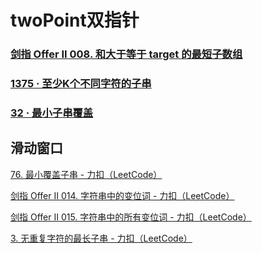 # twoPoint双指针

### [剑指 Offer II 008. 和大于等于 target 的最短子数组 ](https://leetcode.cn/problems/2VG8Kg/)

### [1375 · 至少K个不同字符的子串 ](https://www.lintcode.com/problem/1375/description)

### [32 · 最小子串覆盖 ](https://www.lintcode.com/problem/32/description)

## 滑动窗口

[76. 最小覆盖子串 - 力扣（LeetCode）](https://leetcode.cn/problems/minimum-window-substring/)

[剑指 Offer II 014. 字符串中的变位词 - 力扣（LeetCode）](https://leetcode.cn/problems/MPnaiL/submissions/)

[剑指 Offer II 015. 字符串中的所有变位词 - 力扣（LeetCode）](https://leetcode.cn/problems/VabMRr/)

[3. 无重复字符的最长子串 - 力扣（LeetCode）](https://leetcode.cn/problems/longest-substring-without-repeating-characters/)